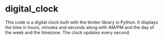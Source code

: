 # digital_clock
This code is a digital clock built with the tkinter library in Python. It displays the time in hours, minutes and seconds along with AM/PM and the day of the week and the timezone. The clock updates every second.
